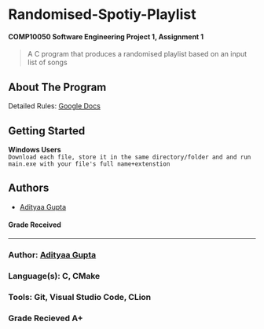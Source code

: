 # Randomised-Spotiy-Playlist
#### COMP10050 Software Engineering Project 1, Assignment 1
> A C program that produces a randomised playlist based on an input list of songs

## About The Program


Detailed Rules: [Google Docs](https://youtu.be/-lmhJOhQHWc?list=PLVbxVQf7e2KRz1J34jFf7jDJFDT9lvnQ9)

## Getting Started
__Windows Users__  
```Download each file, store it in the same directory/folder and and run main.exe with your file's full name+extenstion```

## Authors
* [Adityaa Gupta](https://github.com/Adwgupta)
#### Grade Received

 --- ---
### Author:           [Adityaa Gupta](https://github.com/Adwgupta)  
### Language(s):      C, CMake   
### Tools:            Git, Visual Studio Code, CLion  
### Grade Recieved    A+  